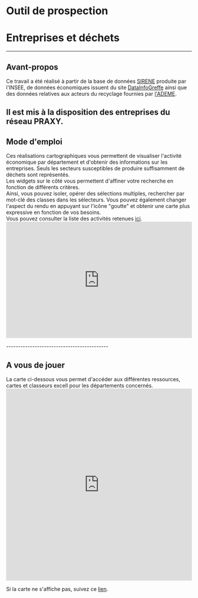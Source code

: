 # Outil de prospection 
# Entreprises et déchets
-------------------------------------------


## Avant-propos

<p>  Ce travail a été réalisé à partir de la base de données <a href="https://www.data.gouv.fr/fr/datasets/base-sirene-des-entreprises-et-de-leurs-etablissements-siren-siret/" target="_blank">SIRENE</a> produite par l'INSEE, de données économiques issuent du site <a href="https://datainfogreffe.fr/page/index/" target="_blank">DataInfoGreffe</a> ainsi que des données relatives aux acteurs du recyclage fournies par <a href="http://www.sinoe.org/" target="_blank">l'ADEME</a>. 

Il est mis à la disposition des entreprises du réseau PRAXY.</p>
-----------------------------------------------------------


## Mode d'emploi 

<p>  Ces réalisations cartographiques vous permettent de visualiser l'activité économique par département et d'obtenir des informations sur les entreprises. Seuls les secteurs susceptibles de produire suffisamment de déchets sont représentés.<br/>
Les widgets sur le côté vous permettent d'affiner votre recherche en fonction de différents critères.<br/> 
Ainsi, vous pouvez isoler, opérer des sélections multiples, rechercher par mot-clé des classes dans les sélecteurs. Vous pouvez également changer l'aspect du rendu en appuyant sur l'icône "goutte" et obtenir une carte plus expressive en fonction de vos besoins.<br/>
Vous pouvez consulter la liste des activités retenues <a href="https://github.com/sducournau/Praxy/raw/master/Variables%20Activit%C3%A9_Mat%C3%A9riaux.xlsx" target="_blank">ici</a>.
<br/>
<iframe width="100%" height="315" src="https://www.youtube.com/embed/pbv_8N0PmJg" frameborder="0" allowfullscreen></iframe></p>
-------------------------------------------


## A vous de jouer

<p>  La carte ci-dessous vous permet d'accéder aux différentes ressources, cartes et classeurs excell pour les départements concernés.<br/>  

<iframe width="100%" height="520" frameborder="0" src="https://simon-d.carto.com/builder/66be4896-f3c5-11e6-b55e-0e98b61680bf/embed" allowfullscreen webkitallowfullscreen mozallowfullscreen oallowfullscreen msallowfullscreen></iframe>

Si la carte ne s'affiche pas, suivez ce <a href="https://github.com/sducournau/Praxy/blob/master/Hyperliens.md" target="_blank">lien</a>.</p>

